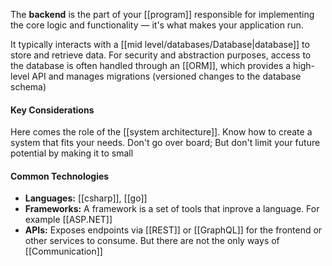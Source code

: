 The **backend** is the part of your [[program]] responsible for implementing the core logic and functionality — it's what makes your application run.

It typically interacts with a [[mid level/databases/Database|database]] to store and retrieve data. For security and abstraction purposes, access to the database is often handled through an [[ORM]], which provides a high-level API and manages migrations (versioned changes to the database schema)

#### Key Considerations
Here comes the role of the [[system architecture]]. Know how to create a system that fits your needs. Don't go over board; But don't limit your future potential by making it to small
#### Common Technologies

- **Languages:** [[csharp]], [[go]]
- **Frameworks:** A framework is a set of tools that inprove a language. For example [[ASP.NET]]
- **APIs:** Exposes endpoints via [[REST]] or [[GraphQL]] for the frontend or other services to consume. But there are not the only ways of [[Communication]]